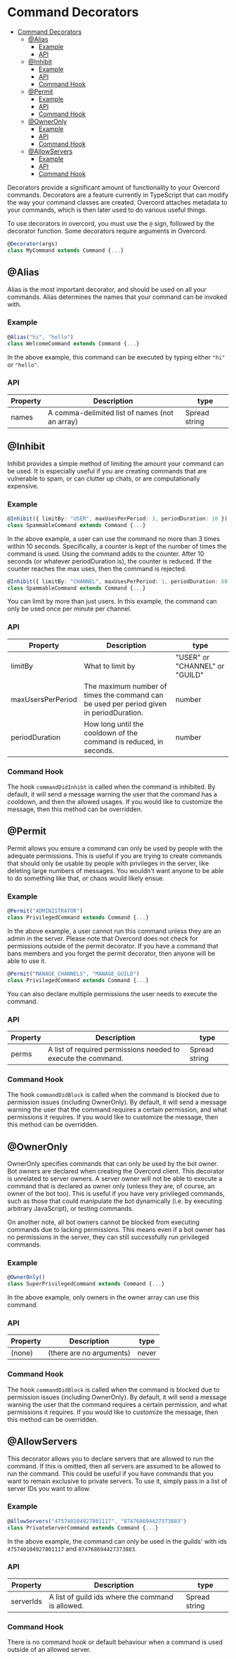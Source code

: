 # Command Decorators

- [Command Decorators](#command-decorators)
  - [@Alias](#alias)
    - [Example](#example)
    - [API](#api)
  - [@Inhibit](#inhibit)
    - [Example](#example-1)
    - [API](#api-1)
    - [Command Hook](#command-hook)
  - [@Permit](#permit)
    - [Example](#example-2)
    - [API](#api-2)
    - [Command Hook](#command-hook-1)
  - [@OwnerOnly](#owneronly)
    - [Example](#example-3)
    - [API](#api-3)
    - [Command Hook](#command-hook-2)
  - [@AllowServers](#allowservers)
    - [Example](#example-4)
    - [API](#api-4)
    - [Command Hook](#command-hook-3)

Decorators provide a significant amount of functionality to your Overcord commands. Decorators are a feature currently in TypeScript that can modify the way your command classes are created. Overcord attaches metadata to your commands, which is then later used to do various useful things.

To use decorators in overcord, you must use the `@` sign, followed by the decorator function. Some decorators require arguments in Overcord.

```ts
@Decorator(args)
class MyCommand extends Command {...}
```

## @Alias
Alias is the most important decorator, and should be used on all your commands. Alias determines the names that your command can be invoked with.

### Example

```ts
@Alias("hi", "hello")
class WelcomeCommand extends Command {...}
```
In the above example, this command can be executed by typing either `"hi"` or `"hello"`.

### API
| Property | Description                                    | type          |
| -------- | ---------------------------------------------- | ------------- |
| names    | A comma-delimited list of names (not an array) | Spread string |

## @Inhibit
Inhibit provides a simple method of limiting the amount your command can be used. It is especially useful if you are creating commands that are vulnerable to spam, or can clutter up chats, or are computationally expensive.

### Example

```ts
@Inhibit({ limitBy: "USER", maxUsesPerPeriod: 3, periodDuration: 10 })
class SpammableCommand extends Command {...}
```
In the above example, a user can use the command no more than 3 times within 10 seconds. Specifically, a counter is kept of the number of times the command is used. Using the command adds to the counter. After 10 seconds (or whatever periodDuration is), the counter is reduced. If the counter reaches the max uses, then the command is rejected.

```ts
@Inhibit({ limitBy: "CHANNEL", maxUsesPerPeriod: 1, periodDuration: 60 })
class SpammableCommand extends Command {...}
```
You can limit by more than just users. In this example, the command can only be used once per minute per channel.

### API
| Property          | Description                                                                             | type                           |
| ----------------- | --------------------------------------------------------------------------------------- | ------------------------------ |
| limitBy           | What to limit by                                                                        | "USER" or "CHANNEL" or "GUILD" |
| maxUsersPerPeriod | The maximum number of times the command can be used per period given in periodDuration. | number                         |
| periodDuration    | How long until the cooldown of the command is reduced, in seconds.                      | number                         |

### Command Hook

The hook `commandDidInhibt` is called when the command is inhibited. By default, it will send a message warning the user that the command has a cooldown, and then the allowed usages. If you would like to customize the message, then this method can be overridden.


## @Permit
Permit allows you ensure a command can only be used by people with the adequate
permissions. This is useful if you are trying to create commands that should
only be usable by people with privileges in the server, like deleting large
numbers of messages. You wouldn't want anyone to be able to do something like
that, or chaos would likely ensue.

### Example

```ts
@Permit("ADMINISTRATOR")
class PrivilegedCommand extends Command {...}
```
In the above example, a user cannot run this command unless they are an admin in the server. Please note that Overcord does not check for permissions outside of the permit decorator. If you have a command that bans members and you forget the permit decorator, then anyone will be able to use it.

```ts
@Permit("MANAGE_CHANNELS", "MANAGE_GUILD")
class PrivilegedCommand extends Command {...}
```
You can also declare multiple permissions the user needs to execute the command.

### API
| Property | Description                                                   | type          |
| -------- | ------------------------------------------------------------- | ------------- |
| perms    | A list of required permissions needed to execute the command. | Spread string |

### Command Hook

The hook `commandDidBlock` is called when the command is blocked due to permission issues (including OwnerOnly). By default, it will send a message warning the user that the command requires a certain permission, and what permissions it requires. If you would like to customize the message, then this method can be overridden.

## @OwnerOnly
OwnerOnly specifies commands that can only be used by the bot owner. Bot owners are declared when creating the Overcord client. This decorator is unrelated to server owners. A server owner will not be able to execute a command that is declared as owner only (unless they are, of course, an owner of the bot too). This is useful if you have very privileged commands, such as those that could manipulate the bot dynamically (i.e. by executing arbitrary JavaScript), or testing commands.

On another note, all bot owners cannot be blocked from executing commands due to lacking permissions. This means even if a bot owner has no permissions in the server, they can still successfully run privileged commands.

### Example

```ts
@OwnerOnly()
class SuperPrivilegedCommand extends Command {...}
```
In the above example, only owners in the owner array can use this command.

### API
| Property | Description              | type  |
| -------- | ------------------------ | ----- |
| (none)   | (there are no arguments) | never |

### Command Hook

The hook `commandDidBlock` is called when the command is blocked due to permission issues (including OwnerOnly). By default, it will send a message warning the user that the command requires a certain permission, and what permissions it requires. If you would like to customize the message, then this method can be overridden.

## @AllowServers
This decorator allows you to declare servers that are allowed to run the command. If this is omitted, then all servers are assumed to be allowed to run the command. This could be useful if you have commands that you want to remain exclusive to private servers. To use it, simply pass in a list of server IDs you want to allow.

### Example

```ts
@AllowServers("475740104927801117", "874768694427373883")
class PrivateServerCommand extends Command {...}
```
In the above example, the command can only be used in the guilds' with ids `475740104927801117` and `874768694427373883`.

### API
| Property  | Description                                       | type          |
| --------- | ------------------------------------------------- | ------------- |
| serverIds | A list of guild ids where the command is allowed. | Spread string |

### Command Hook

There is no command hook or default behaviour when a command is used outside of an allowed server.